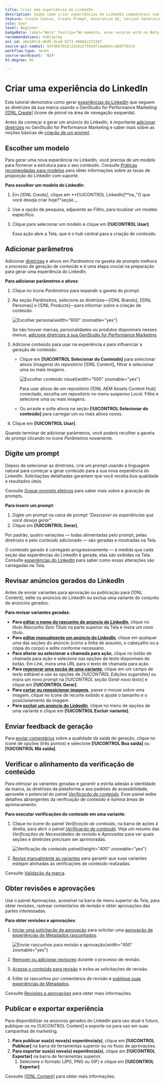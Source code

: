 ```yaml
---
title: Criar uma experiência do LinkedIn
description: Saiba como criar experiências do LinkedIn compatíveis com a marca com o Adobe GenStudio for Performance Marketing.
feature: Create Canvas, Create Prompt, Generative AI, Variant Generation, Content Generation
role: User
level: Beginner
badgeBeta: label="Beta" tooltip="No momento, esse recurso está no Beta, portanto, algumas funcionalidades podem estar limitadas ou sujeitas a alterações."
recommendations: noDisplay
exl-id: abe10fc8-d6d5-4cad-9273-400b622f22b7
source-git-commit: 9d7d607b52c232612f5920fc4a6d4ccd8dff93c9
workflow-type: tm+mt
source-wordcount: '924'
ht-degree: 0%

---
```


# Criar uma experiência do LinkedIn

Este tutorial demonstra como gerar [experiências do LinkedIn](/help/user-guide/create/meta-experiences.md) que seguem as diretrizes da sua marca usando o GenStudio for Performance Marketing [[!DNL Create]](/help/user-guide/create/overview.md) (ícone de pincel na área de navegação esquerda).

Antes de começar a gerar um anúncio do LinkedIn, é importante [adicionar diretrizes](/help/user-guide/guidelines/add-guidelines.md) no GenStudio for Performance Marketing e saber mais sobre as noções básicas de [criação de um prompt](/help/user-guide/effective-prompts.md).

## Escolher um modelo

Para gerar uma nova experiência no LinkedIn, você precisa de um modelo para fornecer a estrutura para o seu conteúdo. Consulte [Práticas recomendadas para modelos](/help/user-guide/content/best-practices-for-templates.md#follow-channel-specific-template-guidelines) para obter informações sobre as taxas de proporção do LinkedIn com suporte.

**Para escolher um modelo do LinkedIn**:

1. Em _[!DNL Create]_, clique em **[!UICONTROL LinkedIn]**na_&quot;O que você deseja criar hoje?&quot;seção _.
1. Use a opção de pesquisa, adjacente ao _Filtro_, para localizar um modelo específico.
1. Clique para selecionar um modelo e clique em **[!UICONTROL Usar]**.

   Essa ação abre a Tela, que é o hub central para a criação de conteúdo.

## Adicionar parâmetros

Adicionar [diretrizes](/help/user-guide/guidelines/overview.md) e ativos em _Parâmetros_ na gaveta de prompts melhora o processo de geração de conteúdo e é uma etapa crucial na preparação para gerar uma experiência do LinkedIn.

**Para adicionar parâmetros e ativos**:

1. Clique no ícone _Parâmetros_ para expandir a gaveta do prompt.
1. Na seção _Parâmetros_, selecione as diretrizes—[!DNL Brands], [!DNL Personas] e [!DNL Products]—para informar sobre a criação de conteúdo.

   ![Escolher persona](/help/assets/persona-select.png){width="600" zoomable="yes"}

   Se não houver marcas, personalidades ou produtos disponíveis nesses menus, [adicione diretrizes à sua GenStudio for Performance Marketing](/help/user-guide/guidelines/add-guidelines.md).

1. Adicione conteúdo para usar na experiência *e* para influenciar a geração de conteúdo:
   * Clique em **[!UICONTROL Selecionar do Conteúdo]** para selecionar ativos (imagens) do repositório [!DNL Content], filtrar e selecionar uma ou mais imagens.

     ![Escolher conteúdo visual](/help/assets/content-select-meta.png){width="500" zoomable="yes"}

     Para usar ativos de um repositório [!DNL AEM Assets Content Hub] conectado, escolha um repositório no menu suspenso _Local_. Filtre e selecione uma ou mais imagens.

   * Ou arraste e solte ativos na seção **[!UICONTROL Selecionar do conteúdo]** para carregar um ou mais ativos novos.
1. Clique em **[!UICONTROL Usar]**.

Quando terminar de adicionar parâmetros, você poderá recolher a gaveta do prompt clicando no ícone _Parâmetros_ novamente.

## Digite um prompt

Depois de selecionar as diretrizes, crie um prompt usando a linguagem natural para começar a gerar conteúdo para a sua nova experiência do LinkedIn. Solicitações detalhadas garantem que você receba boa qualidade e resultados úteis.

Consulte [Gravar prompts efetivos](/help/user-guide/effective-prompts.md) para saber mais sobre a gravação de prompts.

**Para inserir um prompt**:

1. Digite um prompt na caixa de prompt _&quot;Descrever as experiências que você deseja gerar&quot;_.
1. Clique em **[!UICONTROL Gerar]**.

Por padrão, quatro variações — todas alimentadas pelo prompt, pelas diretrizes e pelo conteúdo adicionado — são geradas e mostradas na Tela.

O conteúdo gerado é carregado progressivamente — à medida que cada seção das experiências do LinkedIn é gerada, elas são exibidas na Tela. Consulte [experiências do LinkedIn](/help/user-guide/create/linkedin-experiences.md#progressive-loading) para saber como essas alterações são carregadas na Tela.

## Revisar anúncios gerados do LinkedIn

Antes de enviar variantes para aprovação ou publicação para [!DNL Content], edite os anúncios do LinkedIn ou exclua uma variante do conjunto de anúncios gerados.

**Para revisar variantes geradas**:

* **Para [editar o nome do rascunho do anúncio do LinkedIn](/help/user-guide/create/manage-variants.md#change-draft-name)**, clique no título _Rascunho Sem Título_ na parte superior da Tela e insira um novo título.
* **Para [editar manualmente um anúncio do LinkedIn](/help/user-guide/create/manage-variants.md#manually-edit-text)**, clique em qualquer uma das seções do anúncio (como a linha de assunto, o cabeçalho ou a cópia do corpo) e edite conforme necessário.
* **Para alterar ou selecionar a chamada para ação**, clique no botão de chamada para ação e selecione nas opções de texto disponíveis do botão. Em _Link_, insira uma URL para o texto de chamada para ação.
* **Para [regenerar uma seção de uma variante](/help/user-guide/create/manage-variants.md#re-generate-sections)**, clique em um campo de texto editável e use as opções de _[!UICONTROL Edições sugeridas]_ ou insira um novo prompt na _[!UICONTROL seção Gerar novo texto_] e clique em **[!UICONTROL Gerar]**.
* **Para [cortar ou reposicionar imagens](/help/user-guide/create/manage-variants.md#crop-assets)**, passe o mouse sobre uma imagem, clique no ícone de recorte exibido e ajuste o tamanho e o posicionamento da imagem.
* **Para [excluir um anúncio do LinkedIn](/help/user-guide/create/manage-variants.md#delete-variant)**, clique no menu de opções de uma variante e clique em **[!UICONTROL Excluir variante]**.

## Enviar feedback de geração

Para [enviar comentários](/help/user-guide/create/manage-variants.md#generation-feedback) sobre a qualidade da saída de geração, clique no ícone de opções (três pontos) e selecione **[!UICONTROL Boa saída]** ou **[!UICONTROL Má saída]**.

## Verificar o alinhamento da verificação de conteúdo

Para otimizar as variantes geradas e garantir a estrita adesão à identidade da marca, às diretrizes da plataforma e aos padrões de acessibilidade, aproveite o potencial do painel [_Verificação de conteúdo_](/help/user-guide/guidelines/brand-validation.md#content-check-panel). Esse painel exibe detalhes abrangentes da verificação de conteúdo e ilumina áreas de aprimoramento.

**Para executar verificações de conteúdo em uma variante**:

1. Clique no ícone do painel _Verificação de conteúdo_, na barra de ações à direita, para abrir o painel [_Verificação de conteúdo_](/help/user-guide/guidelines/brand-validation.md#content-check-panel). Veja um resumo das *Verificações de Necessidades de revisão* e *Aprovadas* para ver quais seções e diretrizes precisam ser aprimoradas.

   ![_Verificação de conteúdo_ painel](/help/assets/content-check-panel.png){height="400" zoomable="yes"}

1. [Revise manualmente as variantes](#revise-generated-variants) para garantir que suas variantes estejam alinhadas às verificações de conteúdo realizadas.

Consulte [Validação da marca](/help/user-guide/guidelines/brand-validation.md).

## Obter revisões e aprovações

Use o painel Aprovações, acessível na barra de menu superior da Tela, para obter revisões, rastrear comentários de revisão e obter aprovações das partes interessadas.

**Para obter revisões e aprovações**:

1. [Iniciar uma solicitação de aprovação](/help/user-guide/approvals/request-review.md) para solicitar uma [aprovação de experiências de Metadados rascunhados](/help/user-guide/approvals/approve-content.md).

   ![Enviar rascunhos para revisão e aprovação](/help/assets/send-approval-meta.png){width="450" zoomable="yes"}

1. [Remover ou adicionar revisores](/help/user-guide/approvals/review-and-edit.md#manage-approvals) durante o processo de revisão.
1. [Acesse o conteúdo para revisão](/help/user-guide/approvals/review-and-edit.md#access-content-for-review) e exiba as solicitações de revisão.
1. Edite os rascunhos por comentários de revisão e [publique suas experiências de Metadados](#publish-and-export-experience).

Consulte [Revisões e aprovações](/help/user-guide/approvals/overview.md) para obter mais informações.

## Publicar e exportar experiência

Para disponibilizar os anúncios gerados do LinkedIn para uso atual e futuro, publique-os no [!UICONTROL Content] e exporte-os para uso em suas campanhas de marketing.

1. **Para publicar sua(s) nova(s) experiência(s)**, clique em **[!UICONTROL Publicar]** na barra de ferramentas superior ou no fluxo de aprovações.
1. **Para exportar sua(s) nova(s) experiência(s)**, clique em **[!UICONTROL Exportar]** na barra de ferramentas superior.
   1. Selecione o formato (JPG, PNG ou GIF) e clique em **[!UICONTROL Exportar]**.

Consulte [[!DNL Content]](/help/user-guide/content/overview.md#search-and-find-approved-content) para obter mais informações.
